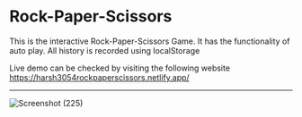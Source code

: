 # Rock-Paper-Scissors
 This is the interactive Rock-Paper-Scissors Game.
 It has the functionality of auto play.
 All history is recorded using localStorage

Live demo can be checked by visiting the following website
https://harsh3054rockpaperscissors.netlify.app/

 ------------------------------------------------------------
![Screenshot (225)](https://github.com/Harsh3054/rock-paper-scissors/assets/129618573/29eee181-308c-446a-a55a-7d59c6813481)

